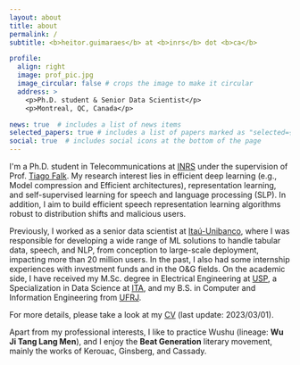 ```yaml
---
layout: about
title: about
permalink: /
subtitle: <b>heitor.guimaraes</b> at <b>inrs</b> dot <b>ca</b>

profile:
  align: right
  image: prof_pic.jpg
  image_circular: false # crops the image to make it circular
  address: >
    <p>Ph.D. student & Senior Data Scientist</p>
    <p>Montreal, QC, Canada</p>

news: true  # includes a list of news items
selected_papers: true # includes a list of papers marked as "selected={true}"
social: true  # includes social icons at the bottom of the page
---
```


I'm a Ph.D. student in Telecommunications at [INRS](http://inrs.ca/) under the supervision of Prof. [Tiago Falk](https://inrs.ca/en/research/professors/tiago-h-falk/). My research interest lies in efficient deep learning (e.g., Model compression and Efficient architectures), representation learning, and self-supervised learning for speech and language processing (SLP). In addition, I aim to build efficient speech representation learning algorithms robust to distribution shifts and malicious users.

Previously, I worked as a senior data scientist at [Itaú-Unibanco](https://www.itau.com.br/), where I was responsible for developing a wide range of ML solutions to handle tabular data, speech, and NLP, from conception to large-scale deployment, impacting more than 20 million users. In the past, I also had some internship experiences with investment funds and in the O&G fields. On the academic side, I have received my M.Sc. degree in Electrical Engineering at [USP](https://www5.usp.br/), a Specialization in Data Science at [ITA](http://www.ita.br/), and my B.S. in Computer and Information Engineering from [UFRJ](https://ufrj.br/en/).

<!-- Occasionally, I advisor and/or consult for companies, where I collaborate in three directions: (i) providing in-company training and mentoring for business analysts and managers to achieve a data-centric/driven culture; (ii) recruitment process: resume screening and technical assessment; and (iii) as a part-time technical leader for developing solutions directly impacting the company's mission. -->

For more details, please take a look at my [CV](http://hguimaraes.me/assets/pdf/Academic_CV.pdf) (last update: 2023/03/01).

Apart from my professional interests, I like to practice Wushu (lineage: **Wu Ji Tang Lang Men**), and I enjoy the **Beat Generation** literary movement, mainly the works of Kerouac, Ginsberg, and Cassady.